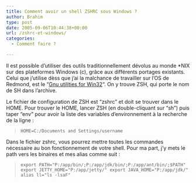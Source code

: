 ```yaml
---
title: Comment avoir un shell ZSHRC sous Windows ?
author: Brahim
type: post
date: 2005-09-06T10:44:38+00:00
url: /zshrc-et-windows/
categories:
  - Comment faire ?

---
```

Il est possible d&#8217;utiliser des outils traditionnellement dévolus au monde *NIX sur des plateformes Windows (c), grâce aux différents portages existants. Celui que j&#8217;utilise dèss que j&#8217;ai la malchance de travailler sur l&#8217;OS de Redmond, est le &#8220;[Gnu utilities for Win32][1]&#8220;. On y trouve ZSH, qui porte le nom de SH dans l&#8217;archive. <!--more-->

Le fichier de configuration de ZSH est &#8220;zshrc&#8221; et doit se trouver dans le HOME. Pour trouver le HOME, lancer ZSH (en double-cliquant sur &#8220;sh&#8221;) puis taper &#8220;env&#8221; pour avoir la liste des variables d&#8217;environnement à la recherche de la ligne :

> `HOME=C:/Documents and Settings/username`

Dans le fichier zshrc, vous pourrez mettre toutes les commandes nécessaire au bon fonctionnement de votre shell. Pour ma part, j&#8217;y mets le path vers les binaires et mes alias comme suit :

> `export PATH="P:/app/bin/;P:/app/jdk/bin/;P:/app/ant/bin/;$PATH" export JETTY_HOME="P:/app/jetty/" export JAVA_HOME="P:/app/jdk/" alias ll="ls -lsaF"`

 [1]: http://unxutils.sourceforge.net/